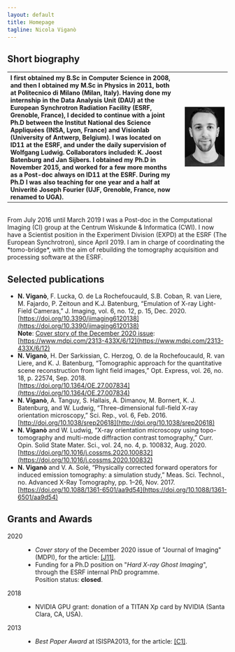 ```yaml
---
layout: default
title: Homepage
tagline: Nicola Viganò
---
```


## Short biography

<table style="width:100%; border: 0px solid black;">
  <tr>
    <th style="text-align: left;">
I first obtained my B.Sc in Computer Science in 2008, and then I obtained my M.Sc in Physics in 2011, both at Politecnico di Milano (Milan, Italy).  
Having done my internship in the Data Analysis Unit (DAU) at the European Synchrotron Radiation Facility (ESRF, Grenoble, France), I decided to continue with a joint Ph.D between the Institut National des Science Appliquées (INSA, Lyon, France) and Visionlab (University of Antwerp, Belgium).
I was located on ID11 at the ESRF, and under the daily supervision of Wolfgang Ludwig. Collaborators included: K. Joost Batenburg and Jan Sijbers.  
I obtained my Ph.D in November 2015, and worked for a few more months as a Post-doc always on ID11 at the ESRF.
During my Ph.D I was also teaching for one year and a half at Univerité Joseph Fourier (UJF, Grenoble, France, now renamed to UGA).
    </th>
    <th style="padding-left: 15px"><img src="/assets/images/pic_lr.jpg" style="width: 1800px" alt=""></th>
  </tr>
</table>
<br />
From July 2016 until March 2019 I was a Post-doc in the Computational Imaging (CI) group at the Centrum Wiskunde & Informatica (CWI).  
I now have a Scientist position in the Experiment Division (EXPD) at the ESRF (The European Synchrotron), since April 2019.
I am in charge of coordinating the *tomo-bridge*, with the aim of rebuilding the tomography acquisition and processing software at the ESRF.

## Selected publications

* **N. Viganò**, F. Lucka, O. de La Rochefoucauld, S.B. Coban, R. van Liere, M. Fajardo, P. Zeitoun and K.J. Batenburg, “Emulation of X-ray Light-Field Cameras,” J. Imaging, vol. 6, no. 12, p. 15, Dec. 2020.  
[https://doi.org/10.3390/jimaging6120138](https://doi.org/10.3390/jimaging6120138)  
**Note**: <u>Cover story of the December 2020 issue</u>: [https://www.mdpi.com/2313-433X/6/12](https://www.mdpi.com/2313-433X/6/12)
* **N. Viganò**, H. Der Sarkissian, C. Herzog, O. de la Rochefoucauld, R. van Liere, and K. J. Batenburg, “Tomographic approach for the quantitative scene reconstruction from light field images,” Opt. Express, vol. 26, no. 18, p. 22574, Sep. 2018.  
[https://doi.org/10.1364/OE.27.007834](https://doi.org/10.1364/OE.27.007834)
* **N. Viganò**, A. Tanguy, S. Hallais, A. Dimanov, M. Bornert, K. J. Batenburg, and W. Ludwig, “Three-dimensional full-field X-ray orientation microscopy,” Sci. Rep., vol. 6, Feb. 2016.  
[http://doi.org/10.1038/srep20618](http://doi.org/10.1038/srep20618)
* **N. Viganò** and W. Ludwig, “X-ray orientation microscopy using topo-tomography and multi-mode diffraction contrast tomography,” Curr. Opin. Solid State Mater. Sci., vol. 24, no. 4, p. 100832, Aug. 2020.  
[https://doi.org/10.1016/j.cossms.2020.100832](https://doi.org/10.1016/j.cossms.2020.100832)
* **N. Viganò** and V. A. Solé, “Physically corrected forward operators for induced emission tomography: a simulation study,” Meas. Sci. Technol., no. Advanced X-Ray Tomography, pp. 1–26, Nov. 2017.  
[https://doi.org/10.1088/1361-6501/aa9d54](https://doi.org/10.1088/1361-6501/aa9d54)

## Grants and Awards

<style>
ul {font-style: normal}
</style>

<dl>
  <dt>2020</dt>
  <dd>
    <ul>
      <li><i>Cover story</i> of the December 2020 issue of "Journal of Imaging" (MDPI), for the article: <a href="/publications/#J11">[J11]</a>.</li>
      <li>
        Funding for a Ph.D position on "<i>Hard X-ray Ghost Imaging</i>", through the ESRF internal PhD programme.
        <br/>Position status: <b>closed</b>.
      </li>
    </ul>
  </dd>
  <dt>2018</dt>
  <dd>
    <ul>
      <li>NVIDIA GPU grant: donation of a TITAN Xp card by NVIDIA (Santa Clara, CA, USA).</li>
    </ul>
  </dd>
  <dt>2013</dt>
  <dd>
    <ul>
      <li><i>Best Paper Award</i> at ISISPA2013, for the article: <a href="/publications/#C1">[C1]</a>.</li>
    </ul>
  </dd>
</dl>

